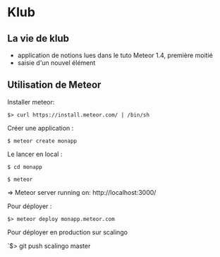Klub
====
## La vie de klub
- application de notions lues dans le tuto Meteor 1.4, première moitié
- saisie d'un nouvel élément


## Utilisation de Meteor

Installer meteor:

`$> curl https://install.meteor.com/ | /bin/sh`

Créer une application :

`$ meteor create monapp`

Le lancer en local :

`$ cd monapp`

`$ meteor`

=> Meteor server running on: http://localhost:3000/

Pour déployer :

`$> meteor deploy monapp.meteor.com`

Pour déployer en production sur scalingo

`$> git push scalingo master
